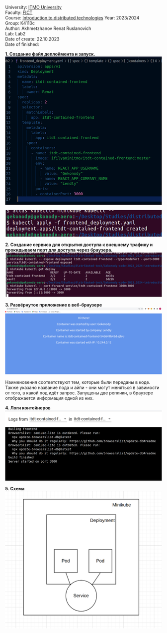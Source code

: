 University: [ITMO University](https://itmo.ru/ru/) <br>
Faculty: [FICT](https://fict.itmo.ru) <br>
Course: [Introduction to distributed technologies](https://github.com/itmo-ict-faculty/introduction-to-distributed-technologies)
Year: 2023/2024 <br>
Group: K4110c <br>
Author: Akhmetzhanov Renat Ruslanovich <br>
Lab: Lab2 <br>
Date of create: 22.10.2023 <br>
Date of finished:  <br>


**1. Создание файл деплоймента и запуск.** <br>
![Alt text](images/image.png)
<br>

![Alt text](images/image-1.png)

**2. Создание сервиса для открытия доступа к внешнему трафику и прокидываем порт для доступа через браузера.**<br>
![Alt text](images/image-3.png)


**3. Развёрнутое приложение в веб-браузере**<br>
![Alt text](images/image-2.png)

Наименовения соответствуют тем, которые были переданы в коде. 
Также указано название пода и айпи - они могут меняться в завимости от того, в какой под идёт запрос. 
Запущены две реплики, в браузере отображается информация одной из них.<br>

**4. Логи контейнеров**<br>
![Alt text](images/image-4.png)

**5. Схема**<br>
![Alt text](images/image-5.png)